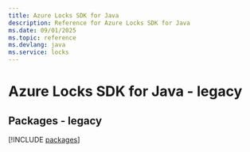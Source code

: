 ```yaml
---
title: Azure Locks SDK for Java
description: Reference for Azure Locks SDK for Java
ms.date: 09/01/2025
ms.topic: reference
ms.devlang: java
ms.service: locks
---
```

# Azure Locks SDK for Java - legacy
## Packages - legacy
[!INCLUDE [packages](locks-index.md)]